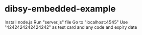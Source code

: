 # dibsy-embedded-example

Install node.js 
Run "server.js" file
Go to "localhost:4545"
Use "4242424242424242" as test card and any code and expiry date
